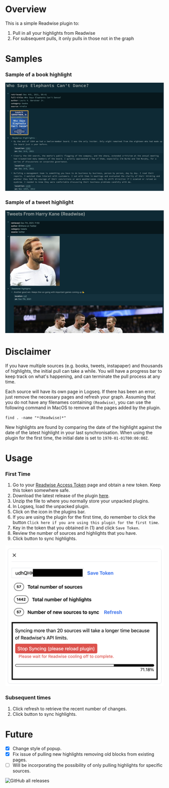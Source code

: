 # Overview

This is a simple Readwise plugin to:

1. Pull in all your highlights from Readwise
2. For subsequent pulls, it only pulls in those not in the graph

# Samples

### Sample of a book highlight

![](/screenshots/sample-highlights.png)

### Sample of a tweet highlight

![](/screenshots/sample-tweet.png)

# Disclaimer

If you have multiple sources (e.g. books, tweets, instapaper) and thousands of highlights, the initial pull can take a while. You will have a progress bar to keep track on what's happening, and can terminate the pull process at any time.

Each source will have its own page in Logseq. If there has been an error, just remove the necessary pages and refresh your graph. Assuming that you do not have any filenames containing `(Readwise)`, you can use the following command in MacOS to remove all the pages added by the plugin.

`find . -name "*(Readwise)*"`

New highlights are found by comparing the date of the highlight against the date of the latest highlight in your last synchronisation. When using the plugin for the first time, the initial date is set to `1970-01-01T00:00:00Z`.

# Usage

### First Time

1. Go to your [Readwise Access Token](https://readwise.io/access_token) page and obtain a new token. Keep this token somewhere safe.
2. Download the latest release of the plugin [here](https://github.com/hkgnp/logseq-readwise-plugin/releases).
3. Unzip the file to where you normally store your unpacked plugins.
4. In Logseq, load the unpacked plugin.
5. Click on the icon in the plugins bar.
6. If you are using the plugin for the first time, do remember to click the button `Click here if you are using this plugin for the first time`.
7. Key in the token that you obtained in (1) and click `Save Token`.
8. Review the number of sources and highlights that you have.
9. Click button to sync highlights.

![](/screenshots/sync.png)

### Subsequent times

1. Click refresh to retrieve the recent number of changes.
2. Click button to sync highlights.

# Future

- [x] Change style of popup.
- [x] Fix issue of pulling new highlights removing old blocks from existing pages.
- [ ] Will be incorporating the possibility of only pulling highlights for specific sources.

![GitHub all releases](https://img.shields.io/github/downloads/hkgnp/logseq-readwise-plugin/total)
